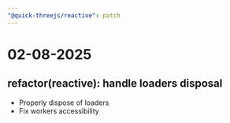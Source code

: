 ```yaml
---
"@quick-threejs/reactive": patch
---
```


# 02-08-2025

## refactor(reactive): handle loaders disposal

- Properly dispose of loaders
- Fix workers accessibility
